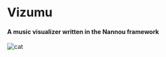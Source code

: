 # Vizumu
#### A music visualizer written in the Nannou framework

![cat](https://c.tenor.com/6R6Xok1bVKQAAAAM/cat-vibeing.gif)
